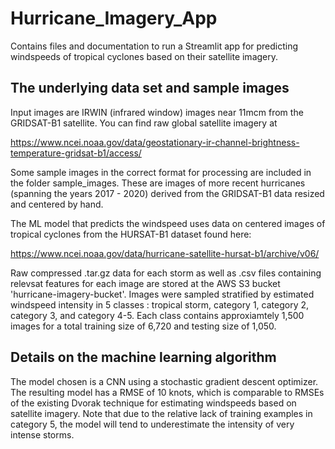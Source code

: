 # Hurricane_Imagery_App

Contains files and documentation to run a Streamlit app for predicting windspeeds of tropical cyclones based on their satellite imagery.

## The underlying data set and sample images

Input images are IRWIN (infrared window) images near 11mcm from the GRIDSAT-B1 satellite.  You can find raw global satellite imagery at

https://www.ncei.noaa.gov/data/geostationary-ir-channel-brightness-temperature-gridsat-b1/access/

Some sample images in the correct format for processing are included in the folder sample_images.  These are images of more recent hurricanes (spanning the years 2017 - 2020) derived from the GRIDSAT-B1 data resized and centered by hand.

The ML model that predicts the windspeed uses data on centered images of tropical cyclones from the HURSAT-B1 dataset found here:

https://www.ncei.noaa.gov/data/hurricane-satellite-hursat-b1/archive/v06/

Raw compressed .tar.gz data for each storm as well as .csv files containing relevsat features for each image are stored at the AWS S3 bucket 'hurricane-imagery-bucket'.  Images were sampled stratified by estimated windspeed intensity in 5 classes : tropical storm, category 1, category 2, category 3, and category 4-5.
Each class contains approxiamtely 1,500 images for a total training size of 6,720 and testing size of 1,050.

## Details on the machine learning algorithm

The model chosen is a CNN using a stochastic gradient descent optimizer.  The resulting model has a RMSE of 10 knots, which is comparable to RMSEs of the existing Dvorak technique for estimating windspeeds based on satellite imagery.  Note that due to the relative lack of training examples in category 5, the model will tend to underestimate the intensity of very intense storms.
